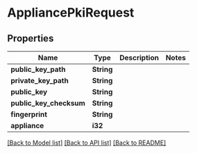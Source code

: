 # AppliancePkiRequest

## Properties

Name | Type | Description | Notes
------------ | ------------- | ------------- | -------------
**public_key_path** | **String** |  | 
**private_key_path** | **String** |  | 
**public_key** | **String** |  | 
**public_key_checksum** | **String** |  | 
**fingerprint** | **String** |  | 
**appliance** | **i32** |  | 

[[Back to Model list]](../README.md#documentation-for-models) [[Back to API list]](../README.md#documentation-for-api-endpoints) [[Back to README]](../README.md)


